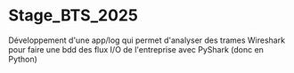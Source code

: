 # Stage_BTS_2025
Développement d'une app/log qui permet d'analyser des trames Wireshark pour faire une bdd des flux I/O de l'entreprise avec PyShark (donc en Python) 
